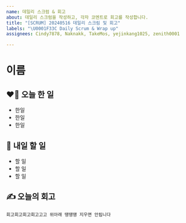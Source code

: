 ```yaml
---
name: 데일리 스크럼 & 회고
about: 데일리 스크럼을 작성하고, 각자 코멘트로 회고를 작성합니다.
title: "[SCRUM] 20240516 데일리 스크림 및 회고"
labels: "\U0001F33C Daily Scrum & Wrap up"
assignees: Cindy7878, Naknakk, TakeMos, yejinkang1025, zenith0001

---
```


# 이름
## ❤️‍🔥 오늘 한 일
<!-- 오늘 한 일에 대해 간단하게 적어주세요 -->
- 한일
- 한일
- 한일


##  🔖 내일 할 일
<!-- 진행할 작업에 대해 적어주세요 -->
- 할 일
- 할 일
- 할 일

## ✍️ 오늘의 회고
```
회고회고회고회고고고 위아래 땡땡떙 지우면 안됩니다
```
